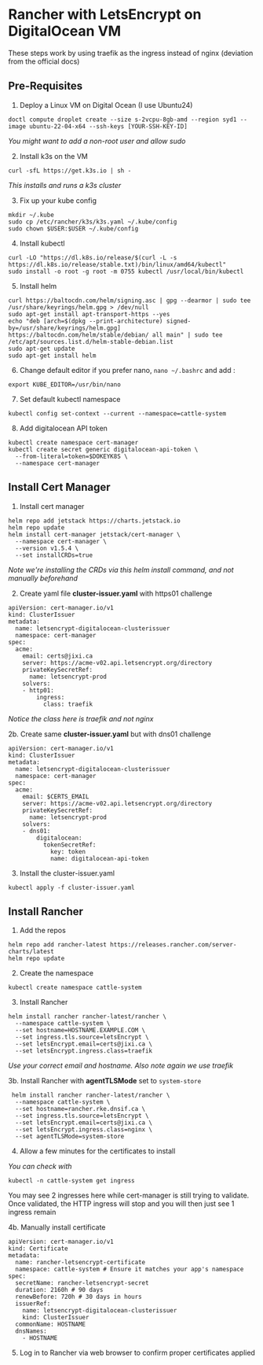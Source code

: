 # Rancher with LetsEncrypt on DigitalOcean VM
These steps work by using traefik as the ingress instead of nginx (deviation from the official docs)

## Pre-Requisites
1. Deploy a Linux VM on Digital Ocean (I use Ubuntu24)
```
doctl compute droplet create --size s-2vcpu-8gb-amd --region syd1 --image ubuntu-22-04-x64 --ssh-keys [YOUR-SSH-KEY-ID]
```
  _You might want to add a non-root user and allow sudo_

2. Install k3s on the VM
```
curl -sfL https://get.k3s.io | sh -
```
  _This installs and runs a k3s cluster_

3. Fix up your kube config
```
mkdir ~/.kube
sudo cp /etc/rancher/k3s/k3s.yaml ~/.kube/config
sudo chown $USER:$USER ~/.kube/config 
```

4. Install kubectl
```
curl -LO "https://dl.k8s.io/release/$(curl -L -s https://dl.k8s.io/release/stable.txt)/bin/linux/amd64/kubectl"
sudo install -o root -g root -m 0755 kubectl /usr/local/bin/kubectl
```
5. Install helm
```
curl https://baltocdn.com/helm/signing.asc | gpg --dearmor | sudo tee /usr/share/keyrings/helm.gpg > /dev/null
sudo apt-get install apt-transport-https --yes
echo "deb [arch=$(dpkg --print-architecture) signed-by=/usr/share/keyrings/helm.gpg] https://baltocdn.com/helm/stable/debian/ all main" | sudo tee /etc/apt/sources.list.d/helm-stable-debian.list
sudo apt-get update
sudo apt-get install helm
```

6. Change default editor if you prefer nano, `nano ~/.bashrc` and add :
```
export KUBE_EDITOR=/usr/bin/nano
```

7. Set default kubectl namespace
```
kubectl config set-context --current --namespace=cattle-system
```

8. Add digitalocean API token
```
kubectl create namespace cert-manager
kubectl create secret generic digitalocean-api-token \
  --from-literal=token=$DOKEYK8S \
  --namespace cert-manager
```

## Install Cert Manager
1. Install cert manager
```
helm repo add jetstack https://charts.jetstack.io
helm repo update
helm install cert-manager jetstack/cert-manager \
  --namespace cert-manager \
  --version v1.5.4 \
  --set installCRDs=true
```
  _Note we're installing the CRDs via this helm install command, and not manually beforehand_
  
2. Create yaml file **cluster-issuer.yaml** with https01 challenge
```
apiVersion: cert-manager.io/v1
kind: ClusterIssuer
metadata:
  name: letsencrypt-digitalocean-clusterissuer
  namespace: cert-manager
spec:
  acme:
    email: certs@jixi.ca
    server: https://acme-v02.api.letsencrypt.org/directory
    privateKeySecretRef:
      name: letsencrypt-prod
    solvers:
    - http01:
        ingress:
          class: traefik
```
  _Notice the class here is traefik and not nginx_

2b. Create same **cluster-issuer.yaml** but with dns01 challenge

```
apiVersion: cert-manager.io/v1
kind: ClusterIssuer
metadata:
  name: letsencrypt-digitalocean-clusterissuer
  namespace: cert-manager
spec:
  acme:
    email: $CERTS_EMAIL
    server: https://acme-v02.api.letsencrypt.org/directory
    privateKeySecretRef:
      name: letsencrypt-prod
    solvers:
    - dns01:
        digitalocean:
          tokenSecretRef:
            key: token
            name: digitalocean-api-token

```
  
3. Install the cluster-issuer.yaml
```
kubectl apply -f cluster-issuer.yaml
```

## Install Rancher

1. Add the repos
```
helm repo add rancher-latest https://releases.rancher.com/server-charts/latest
helm repo update
```
2. Create the namespace
```
kubectl create namespace cattle-system
```

3. Install Rancher
```
helm install rancher rancher-latest/rancher \
  --namespace cattle-system \
  --set hostname=HOSTNAME.EXAMPLE.COM \
  --set ingress.tls.source=letsEncrypt \
  --set letsEncrypt.email=certs@jixi.ca \
  --set letsEncrypt.ingress.class=traefik
```
_Use your correct email and hostname. Also note again we use traefik_

3b. Install Rancher with **agentTLSMode** set to `system-store`
```
 helm install rancher rancher-latest/rancher \
  --namespace cattle-system \
  --set hostname=rancher.rke.dnsif.ca \
  --set ingress.tls.source=letsEncrypt \
  --set letsEncrypt.email=certs@jixi.ca \
  --set letsEncrypt.ingress.class=nginx \
  --set agentTLSMode=system-store

```

4. Allow a few minutes for the certificates to install

  _You can check with_
```
kubectl -n cattle-system get ingress
```
You may see 2 ingresses here while cert-manager is still trying to validate.
Once validated, the HTTP ingress will stop and you will then just see 1 ingress remain

4b. Manually install certificate
```
apiVersion: cert-manager.io/v1
kind: Certificate
metadata:
  name: rancher-letsencrypt-certificate
  namespace: cattle-system # Ensure it matches your app's namespace
spec:
  secretName: rancher-letsencrypt-secret
  duration: 2160h # 90 days
  renewBefore: 720h # 30 days in hours
  issuerRef:
    name: letsencrypt-digitalocean-clusterissuer
    kind: ClusterIssuer
  commonName: HOSTNAME
  dnsNames:
    - HOSTNAME
```

5. Log in to Rancher via web browser to confirm proper certificates applied
